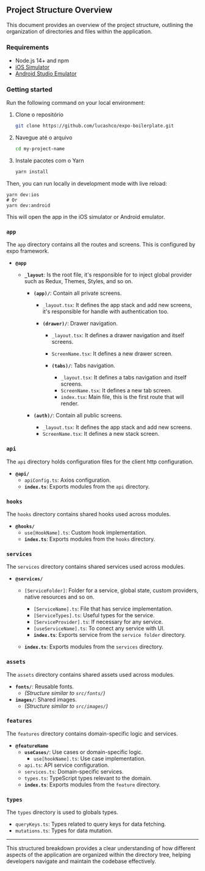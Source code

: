 ## Project Structure Overview

This document provides an overview of the project structure, outlining the organization of directories and files within the application.

### Requirements

- Node.js 14+ and npm
- [iOS Simulator](https://docs.expo.dev/workflow/ios-simulator/)
- [Android Studio Emulator](https://docs.expo.dev/workflow/android-studio-emulator/)

### Getting started

Run the following command on your local environment:

1. Clone o repositório
   ```sh
   git clone https://github.com/lucashco/expo-boilerplate.git
   ```
2. Navegue até o arquivo

   ```sh
   cd my-project-name
   ```

3. Instale pacotes com o Yarn
   ```sh
   yarn install
   ```

Then, you can run locally in development mode with live reload:

```shell
yarn dev:ios
# Or
yarn dev:android
```

This will open the app in the iOS simulator or Android emulator.

### `app`

The `app` directory contains all the routes and screens. This is configured by expo framework.

- **`@app`**

  - **`_layout`**: Is the root file, it's responsible for to inject global provider such as Redux, Themes, Styles, and so on.

    - **`(app)/`**: Contain all private screens.

      - `_layout.tsx`: It defines the app stack and add new screens, it's responsible for handle with authentication too.

      - **`(drawer)/`**: Drawer navigation.

        - `_layout.tsx`: It defines a drawer navigation and itself screens.
        - `ScreenName.tsx`: It defines a new drawer screen.

        - **`(tabs)/`**: Tabs navigation.
          - `_layout.tsx`: It defines a tabs navigation and itself screens.
          - `ScreenName.tsx`: It defines a new tab screen.
          - `index.tsx`: Main file, this is the first route that will render.

    - **`(auth)/`**: Contain all public screens.
      - `_layout.tsx`: It defines the app stack and add new screens.
      - `ScreenName.tsx`: It defines a new stack screen.

### `api`

The `api` directory holds configuration files for the client http configuration.

- **`@api/`**
  - `apiConfig.ts`: Axios configuration.
  - **`index.ts`**: Exports modules from the `api` directory.

### `hooks`

The `hooks` directory contains shared hooks used across modules.

- **`@hooks/`**
  - `use[HookName].ts`: Custom hook implementation.
  - **`index.ts`**: Exports modules from the `hooks` directory.

### `services`

The `services` directory contains shared services used across modules.

- **`@services/`**

  - `[ServiceFolder]`: Folder for a service, global state, custom providers, native resources and so on.

    - `[ServiceName].ts`: File that has service implementation.
    - `[ServiceTypes].ts`: Useful types for the service.
    - `[ServiceProvider].ts`: If necessary for any service.
    - `[useServiceName].ts`: To conect any service with UI.
    - **`index.ts`**: Exports service from the `service folder` directory.

  - **`index.ts`**: Exports modules from the `services` directory.

### `assets`

The `assets` directory contains shared assets used across modules.

- **`fonts/`**: Reusable fonts.
  - _(Structure similar to `src/fonts/`)_
- **`images/`**: Shared images.
  - _(Structure similar to `src/images/`)_

### `features`

The `features` directory contains domain-specific logic and services.

- **`@featureName`**
  - **`useCases/`**: Use cases or domain-specific logic.
    - `use[hookName].ts`: Use case implementation.
  - `api.ts`: API service configuration.
  - `services.ts`: Domain-specific services.
  - `types.ts`: TypeScript types relevant to the domain.
  - **`index.ts`**: Exports modules from the `feature` directory.

### `types`

The `types` directory is used to globals types.

- `queryKeys.ts`: Types related to query keys for data fetching.
- `mutations.ts`: Types for data mutation.

---

This structured breakdown provides a clear understanding of how different aspects of the application are organized within the directory tree, helping developers navigate and maintain the codebase effectively.
